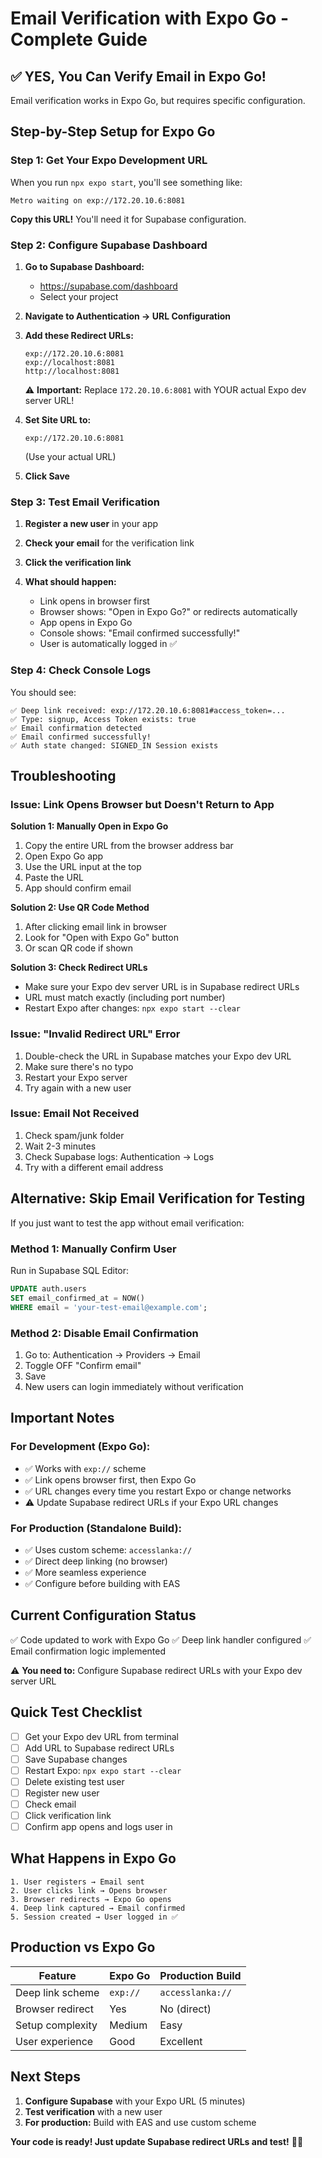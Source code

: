 # Email Verification with Expo Go - Complete Guide

## ✅ YES, You Can Verify Email in Expo Go!

Email verification works in Expo Go, but requires specific configuration.

## Step-by-Step Setup for Expo Go

### Step 1: Get Your Expo Development URL

When you run `npx expo start`, you'll see something like:
```
Metro waiting on exp://172.20.10.6:8081
```

**Copy this URL!** You'll need it for Supabase configuration.

### Step 2: Configure Supabase Dashboard

1. **Go to Supabase Dashboard:**
   - https://supabase.com/dashboard
   - Select your project

2. **Navigate to Authentication → URL Configuration**

3. **Add these Redirect URLs:**
   ```
   exp://172.20.10.6:8081
   exp://localhost:8081
   http://localhost:8081
   ```
   ⚠️ **Important:** Replace `172.20.10.6:8081` with YOUR actual Expo dev server URL!

4. **Set Site URL to:**
   ```
   exp://172.20.10.6:8081
   ```
   (Use your actual URL)

5. **Click Save**

### Step 3: Test Email Verification

1. **Register a new user** in your app

2. **Check your email** for the verification link

3. **Click the verification link**

4. **What should happen:**
   - Link opens in browser first
   - Browser shows: "Open in Expo Go?" or redirects automatically
   - App opens in Expo Go
   - Console shows: "Email confirmed successfully!"
   - User is automatically logged in ✅

### Step 4: Check Console Logs

You should see:
```
✅ Deep link received: exp://172.20.10.6:8081#access_token=...
✅ Type: signup, Access Token exists: true
✅ Email confirmation detected
✅ Email confirmed successfully!
✅ Auth state changed: SIGNED_IN Session exists
```

## Troubleshooting

### Issue: Link Opens Browser but Doesn't Return to App

**Solution 1: Manually Open in Expo Go**
1. Copy the entire URL from the browser address bar
2. Open Expo Go app
3. Use the URL input at the top
4. Paste the URL
5. App should confirm email

**Solution 2: Use QR Code Method**
1. After clicking email link in browser
2. Look for "Open with Expo Go" button
3. Or scan QR code if shown

**Solution 3: Check Redirect URLs**
- Make sure your Expo dev server URL is in Supabase redirect URLs
- URL must match exactly (including port number)
- Restart Expo after changes: `npx expo start --clear`

### Issue: "Invalid Redirect URL" Error

1. Double-check the URL in Supabase matches your Expo dev URL
2. Make sure there's no typo
3. Restart your Expo server
4. Try again with a new user

### Issue: Email Not Received

1. Check spam/junk folder
2. Wait 2-3 minutes
3. Check Supabase logs: Authentication → Logs
4. Try with a different email address

## Alternative: Skip Email Verification for Testing

If you just want to test the app without email verification:

### Method 1: Manually Confirm User
Run in Supabase SQL Editor:
```sql
UPDATE auth.users 
SET email_confirmed_at = NOW() 
WHERE email = 'your-test-email@example.com';
```

### Method 2: Disable Email Confirmation
1. Go to: Authentication → Providers → Email
2. Toggle OFF "Confirm email"
3. Save
4. New users can login immediately without verification

## Important Notes

### For Development (Expo Go):
- ✅ Works with `exp://` scheme
- ✅ Link opens browser first, then Expo Go
- ✅ URL changes every time you restart Expo or change networks
- ⚠️ Update Supabase redirect URLs if your Expo URL changes

### For Production (Standalone Build):
- ✅ Uses custom scheme: `accesslanka://`
- ✅ Direct deep linking (no browser)
- ✅ More seamless experience
- ✅ Configure before building with EAS

## Current Configuration Status

✅ Code updated to work with Expo Go
✅ Deep link handler configured
✅ Email confirmation logic implemented

⚠️ **You need to:** Configure Supabase redirect URLs with your Expo dev server URL

## Quick Test Checklist

- [ ] Get your Expo dev URL from terminal
- [ ] Add URL to Supabase redirect URLs
- [ ] Save Supabase changes
- [ ] Restart Expo: `npx expo start --clear`
- [ ] Delete existing test user
- [ ] Register new user
- [ ] Check email
- [ ] Click verification link
- [ ] Confirm app opens and logs user in

## What Happens in Expo Go

```
1. User registers → Email sent
2. User clicks link → Opens browser
3. Browser redirects → Expo Go opens
4. Deep link captured → Email confirmed
5. Session created → User logged in ✅
```

## Production vs Expo Go

| Feature | Expo Go | Production Build |
|---------|---------|------------------|
| Deep link scheme | `exp://` | `accesslanka://` |
| Browser redirect | Yes | No (direct) |
| Setup complexity | Medium | Easy |
| User experience | Good | Excellent |

## Next Steps

1. **Configure Supabase** with your Expo URL (5 minutes)
2. **Test verification** with a new user
3. **For production:** Build with EAS and use custom scheme

**Your code is ready! Just update Supabase redirect URLs and test!** 📧✅
